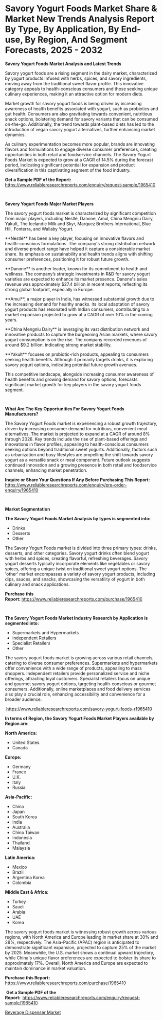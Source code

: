 <p><h1>Savory Yogurt Foods Market Share & Market New Trends Analysis Report By Type, By Application, By End-use, By Region, And Segment Forecasts, 2025 - 2032</h1></p><p><strong>Savory Yogurt Foods Market Analysis and Latest Trends</strong></p>
<p><p>Savory yogurt foods are a rising segment in the dairy market, characterized by yogurt products infused with herbs, spices, and savory ingredients, moving away from the traditional sweet flavor profile. This innovative category appeals to health-conscious consumers and those seeking unique culinary experiences, making it an attractive option for modern diets.</p><p>Market growth for savory yogurt foods is being driven by increasing awareness of health benefits associated with yogurt, such as probiotics and gut health. Consumers are also gravitating towards convenient, nutritious snack options, bolstering demand for savory variants that can be consumed on-the-go. Additionally, the trend towards plant-based diets has led to the introduction of vegan savory yogurt alternatives, further enhancing market dynamics.</p><p>As culinary experimentation becomes more popular, brands are innovating flavors and formulations to engage diverse consumer preferences, creating opportunities in both retail and foodservice channels. The Savory Yogurt Foods Market is expected to grow at a CAGR of 14.5% during the forecast period, indicating significant potential for expansion and product diversification in this captivating segment of the food industry.</p></p>
<p><strong>Get a Sample PDF of the Report:&nbsp;</strong> <a href="https://www.reliableresearchreports.com/enquiry/request-sample/1965410?utm_campaign=3353&utm_medium=2&utm_source=Github&utm_content=ia&utm_term=07042025&utm_id=savory-yogurt-foods">https://www.reliableresearchreports.com/enquiry/request-sample/1965410</a></p>
<p>&nbsp;</p>
<p><strong>Savory Yogurt Foods Major Market Players</strong></p>
<p><p>The savory yogurt foods market is characterized by significant competition from major players, including Nestlé, Danone, Amul, China Mengniu Dairy, Yakult, The Icelandic Milk and Skyr, Marquez Brothers International, Blue Hill, Fonterra, and Wallaby Yogurt. </p><p>**Nestlé** has been a key player, focusing on innovative flavors and health-conscious formulations. The company's strong distribution network and diverse product range have helped it capture a considerable market share. Its emphasis on sustainability and health trends aligns with shifting consumer preferences, positioning it for robust future growth.</p><p>**Danone** is another leader, known for its commitment to health and wellness. The company’s strategic investments in R&D for savory yogurt varieties are expected to enhance its market presence. Danone's sales revenue was approximately $27.4 billion in recent reports, reflecting its strong global footprint, especially in Europe.</p><p>**Amul**, a major player in India, has witnessed substantial growth due to the increasing demand for healthy snacks. Its local adaptation of savory yogurt products has resonated with Indian consumers, contributing to a market expansion projected to grow at a CAGR of over 10% in the coming years.</p><p>**China Mengniu Dairy** is leveraging its vast distribution network and innovative products to capture the burgeoning Asian markets, where savory yogurt consumption is on the rise. The company recorded revenues of around $9.2 billion, indicating strong market stability.</p><p>**Yakult** focuses on probiotic-rich products, appealing to consumers seeking health benefits. Although it primarily targets drinks, it is exploring savory yogurt options, indicating potential future growth avenues.</p><p>This competitive landscape, alongside increasing consumer awareness of health benefits and growing demand for savory options, forecasts significant market growth for key players in the savory yogurt foods segment.</p></p>
<p>&nbsp;</p>
<p><strong>What Are The Key Opportunities For Savory Yogurt Foods Manufacturers?</strong></p>
<p><p>The Savory Yogurt Foods market is experiencing a robust growth trajectory, driven by increasing consumer demand for nutritious, convenient meal alternatives. The market is projected to expand at a CAGR of around 8% through 2028. Key trends include the rise of plant-based offerings and innovations in flavor profiles, appealing to health-conscious consumers seeking options beyond traditional sweet yogurts. Additionally, factors such as urbanization and busy lifestyles are propelling the shift towards savory yogurt as a versatile snack or meal component. Future outlook suggests continued innovation and a growing presence in both retail and foodservice channels, enhancing market penetration.</p></p>
<p><strong>Inquire or Share Your Questions If Any Before Purchasing This Report:</strong> <a href="https://www.reliableresearchreports.com/enquiry/pre-order-enquiry/1965410?utm_campaign=3353&utm_medium=2&utm_source=Github&utm_content=ia&utm_term=07042025&utm_id=savory-yogurt-foods">https://www.reliableresearchreports.com/enquiry/pre-order-enquiry/1965410</a></p>
<p>&nbsp;</p>
<p><strong>Market Segmentation</strong></p>
<p><strong>The Savory Yogurt Foods Market Analysis by types is segmented into:</strong></p>
<p><ul><li>Drinks</li><li>Desserts</li><li>Other</li></ul></p>
<p><p>The Savory Yogurt Foods market is divided into three primary types: drinks, desserts, and other categories. Savory yogurt drinks often blend yogurt with herbs and spices, creating flavorful, refreshing beverages. Savory yogurt desserts typically incorporate elements like vegetables or savory spices, offering a unique twist on traditional sweet yogurt options. The 'other' market encompasses a variety of savory yogurt products, including dips, sauces, and snacks, showcasing the versatility of yogurt in both culinary and snack applications.</p></p>
<p><strong>Purchase this Report:&nbsp;</strong><a href="https://www.reliableresearchreports.com/purchase/1965410?utm_campaign=3353&utm_medium=2&utm_source=Github&utm_content=ia&utm_term=07042025&utm_id=savory-yogurt-foods">https://www.reliableresearchreports.com/purchase/1965410</a></p>
<p>&nbsp;</p>
<p><strong>The Savory Yogurt Foods Market Industry Research by Application is segmented into:</strong></p>
<p><ul><li>Supermarkets and Hypermarkets</li><li>Independent Retailers</li><li>Specialist Retailers</li><li>Other</li></ul></p>
<p><p>The savory yogurt foods market is growing across various retail channels, catering to diverse consumer preferences. Supermarkets and hypermarkets offer convenience with a wide range of products, appealing to mass shoppers. Independent retailers provide personalized service and niche offerings, attracting loyal customers. Specialist retailers focus on unique and gourmet savory yogurt options, targeting health-conscious or gourmet consumers. Additionally, online marketplaces and food delivery services also play a crucial role, enhancing accessibility and convenience for a broader audience.</p></p>
<p><a href="https://www.reliableresearchreports.com/savory-yogurt-foods-r1965410?utm_campaign=3353&utm_medium=2&utm_source=Github&utm_content=ia&utm_term=07042025&utm_id=savory-yogurt-foods">&nbsp;https://www.reliableresearchreports.com/savory-yogurt-foods-r1965410</a></p>
<p><strong>In terms of Region, the Savory Yogurt Foods Market Players available by Region are:</strong></p>
<p>
    <p> <strong> North America: </strong>
        <ul>
            <li>United States</li>
            <li>Canada</li>
        </ul>
        </p> 
    <p> <strong> Europe: </strong>
        <ul>
            <li>Germany</li>
            <li>France</li>
            <li>U.K.</li>
            <li>Italy</li>
            <li>Russia</li>
        </ul>
        </p> 
    <p> <strong> Asia-Pacific: </strong>
        <ul>
            <li>China</li>
            <li>Japan</li>
            <li>South Korea</li>
            <li>India</li>
            <li>Australia</li>
            <li>China Taiwan</li>
            <li>Indonesia</li>
            <li>Thailand</li>
            <li>Malaysia</li>
        </ul>
        </p> 
    <p> <strong> Latin America: </strong>
        <ul>
            <li>Mexico</li>
            <li>Brazil</li>
            <li>Argentina Korea</li>
            <li>Colombia</li>
        </ul>
        </p> 
    <p> <strong> Middle East & Africa: </strong>
        <ul>
            <li>Turkey</li>
            <li>Saudi</li>
            <li>Arabia</li>
            <li>UAE</li>
            <li>Korea</li>
        </ul>
    </p>
    </p>
<p><p>The savory yogurt foods market is witnessing robust growth across various regions, with North America and Europe leading in market share at 30% and 28%, respectively. The Asia-Pacific (APAC) region is anticipated to demonstrate significant expansion, projected to capture 25% of the market by 2025. Meanwhile, the U.S. market shows a continual upward trajectory, while China's unique flavor preferences are expected to bolster its share to approximately 17%. Overall, North America and Europe are expected to maintain dominance in market valuation.</p></p>
<p><strong>Purchase this Report: </strong><a href="https://www.reliableresearchreports.com/purchase/1965410?utm_campaign=3353&utm_medium=2&utm_source=Github&utm_content=ia&utm_term=07042025&utm_id=savory-yogurt-foods">https://www.reliableresearchreports.com/purchase/1965410</a></p>
<p>&nbsp;<strong>Get a Sample PDF of the Report:&nbsp;&nbsp;</strong><a href="https://www.reliableresearchreports.com/enquiry/request-sample/1965410?utm_campaign=3353&utm_medium=2&utm_source=Github&utm_content=ia&utm_term=07042025&utm_id=savory-yogurt-foods">https://www.reliableresearchreports.com/enquiry/request-sample/1965410</a></p>
<p><strong></strong></p>
<p><p><a href="https://github.com/azorrotutus/Market-Research-Report-List-1/blob/main/beverage-dispenser-market.md?utm_campaign=3353&utm_medium=2&utm_source=Github&utm_content=ia&utm_term=07042025&utm_id=savory-yogurt-foods">Beverage Dispenser Market</a></p></p>